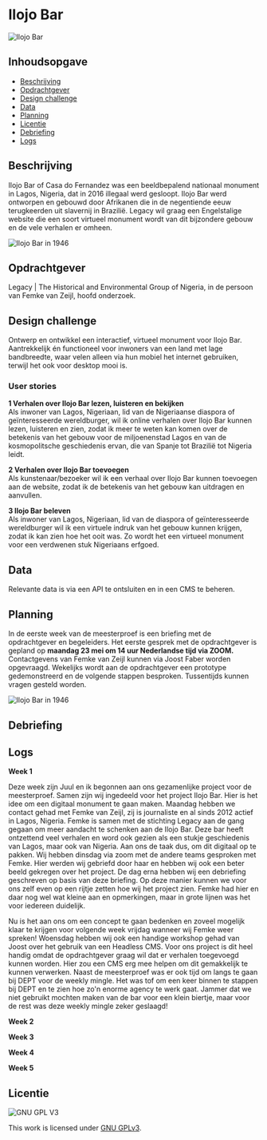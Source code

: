 # Ilojo Bar

![Ilojo Bar](https://github.com/cmda-minor-web-cases/ilojo-bar/blob/main/assets/ilojo-bar.jpg?raw=true)

## Inhoudsopgave
  * [Beschrijving](#beschrijving)
  * [Opdrachtgever](#opdrachtgever)
  * [Design challenge](#Design-challenge)
  * [Data](#data)
  * [Planning](#planning)
  * [Licentie](#licentie)
  * [Debriefing](#debriefing)
  * [Logs](#logs)

## Beschrijving
Ilojo Bar of Casa do Fernandez was een beeldbepalend nationaal monument in Lagos, Nigeria, dat in 2016 illegaal werd gesloopt. Ilojo Bar werd ontworpen en gebouwd door Afrikanen die in de negentiende eeuw terugkeerden uit slavernij in Brazilië. Legacy wil graag een Engelstalige website die een soort virtueel monument wordt van dit bijzondere gebouw en de vele verhalen er omheen.

![Ilojo Bar in 1946](https://github.com/cmda-minor-web-cases/ilojo-bar/blob/main/assets/ilojo-bar-1946.jpg?raw=true)


## Opdrachtgever
Legacy | The Historical and Environmental Group of Nigeria, in de persoon van Femke van Zeijl, hoofd onderzoek.

## Design challenge
Ontwerp en ontwikkel een interactief, virtueel monument voor Ilojo Bar.
Aantrekkelijk én functioneel voor inwoners van een land met lage bandbreedte, waar velen alleen via hun mobiel het internet gebruiken, terwijl het ook voor desktop mooi is.


### User stories
**1 Verhalen over Ilojo Bar lezen, luisteren en bekijken**  
Als inwoner van Lagos, Nigeriaan, lid van de Nigeriaanse diaspora of geïnteresseerde wereldburger, wil ik online verhalen over Ilojo Bar kunnen lezen, luisteren en zien, zodat ik meer te weten kan komen over de betekenis van het gebouw voor de miljoenenstad Lagos en van de kosmopolitsche geschiedenis ervan, die van Spanje tot Brazilië tot Nigeria leidt.

**2 Verhalen over Ilojo Bar toevoegen**  
Als kunstenaar/bezoeker wil ik een verhaal over Ilojo Bar kunnen toevoegen aan de website, zodat ik de betekenis van het gebouw kan uitdragen en aanvullen.
 
**3 Ilojo Bar beleven**   
Als inwoner van Lagos, Nigeriaan, lid van de diaspora of geïnteresseerde wereldburger wil ik een virtuele indruk van het gebouw kunnen krijgen, zodat ik kan zien hoe het ooit was. Zo wordt het een virtueel monument voor een verdwenen stuk Nigeriaans erfgoed.

## Data
Relevante data is via een API te ontsluiten en in een CMS te beheren.

## Planning
In de eerste week van de meesterproef is een briefing met de opdrachtgever en begeleiders. Het eerste gesprek met de opdrachtgever is gepland op **maandag 23 mei om 14 uur Nederlandse tijd via ZOOM.**  Contactgevens van Femke van Zeijl kunnen via Joost Faber worden opgevraagd. Wekelijks wordt aan de opdrachtgever een prototype gedemonstreerd en de volgende stappen besproken. Tussentijds kunnen vragen gesteld worden.

![Ilojo Bar in 1946](https://github.com/cmda-minor-web-cases/ilojo-bar/blob/main/assets/ilojo-bar-2015.jpg?raw=true)

## Debriefing


## Logs

**Week 1**  

Deze week zijn Juul en ik begonnen aan ons gezamenlijke project voor de meesterproef. Samen zijn wij ingedeeld voor het project Ilojo Bar. Hier is het idee om een digitaal monument te gaan maken. Maandag hebben we contact gehad met Femke van Zeijl, zij is journaliste en al sinds 2012 actief in Lagos, Nigeria. Femke is samen met de stichting Legacy aan de gang gegaan om meer aandacht te schenken aan de Ilojo Bar. Deze bar heeft ontzettend veel verhalen en word ook gezien als een stukje geschiedenis van Lagos, maar ook van Nigeria. Aan ons de taak dus, om dit digitaal op te pakken. Wij hebben dinsdag via zoom met de andere teams gesproken met Femke. Hier werden wij gebriefd door haar en hebben wij ook een beter beeld gekregen over het project. De dag erna hebben wij een debriefing geschreven op basis van deze briefing. Op deze manier kunnen we voor ons zelf even op een rijtje zetten hoe wij het project zien. Femke had hier en daar nog wel wat kleine aan en opmerkingen, maar in grote lijnen was het voor iedereen duidelijk.

Nu is het aan ons om een concept te gaan bedenken en zoveel mogelijk klaar te krijgen voor volgende week vrijdag wanneer wij Femke weer spreken! Woensdag hebben wij ook een handige workshop gehad van Joost over het gebruik van een Headless CMS. Voor ons project is dit heel handig omdat de opdrachtgever graag wil dat er verhalen toegevoegd kunnen worden. Hier zou een CMS erg mee helpen om dit gemakkelijk te kunnen verwerken. Naast de meesterproef was er ook tijd om langs te gaan bij DEPT voor de weekly mingle. Het was tof om een keer binnen te stappen bij DEPT en te zien hoe zo'n enorme agency te werk gaat. Jammer dat we niet gebruikt mochten maken van de bar voor een klein biertje, maar voor de rest was deze weekly mingle zeker geslaagd! 

**Week 2**  

**Week 3**  

**Week 4** 

**Week 5**  



## Licentie

![GNU GPL V3](https://www.gnu.org/graphics/gplv3-127x51.png)

This work is licensed under [GNU GPLv3](./LICENSE).
